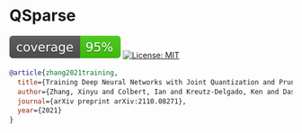 # QSparse

<img src="docs/assets/coverage.svg" />   [![License: MIT](https://img.shields.io/badge/License-MIT-yellow.svg)](https://opensource.org/licenses/MIT)



```bibtex
@article{zhang2021training,
  title={Training Deep Neural Networks with Joint Quantization and Pruning of Weights and Activations},
  author={Zhang, Xinyu and Colbert, Ian and Kreutz-Delgado, Ken and Das, Srinjoy},
  journal={arXiv preprint arXiv:2110.08271},
  year={2021}
}
```
